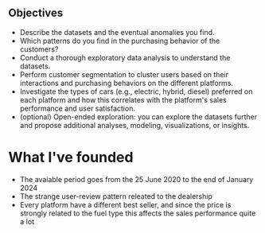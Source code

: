 ## Objectives

* Describe the datasets and the eventual anomalies you find.
* Which patterns do you find in the purchasing behavior of the customers?
* Conduct a thorough exploratory data analysis to understand the datasets.
* Perform customer segmentation to cluster users based on their interactions and purchasing behaviors on the different platforms.
* Investigate the types of cars (e.g., electric, hybrid, diesel) preferred on each platform and how this correlates with the platform's sales performance and user satisfaction.
* (optional) Open-ended exploration: you can explore the datasets further and propose additional analyses, modeling, visualizations, or insights.

# What I've founded

- The avaiable period goes from the 25 June 2020 to the end of January 2024
- The strange user-review pattern releated to the dealership
- Every platform have a different best seller, and since the price is strongly related to the fuel type this affects the sales performance quite a lot
